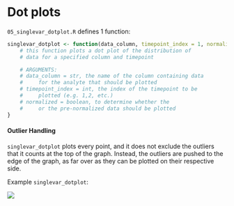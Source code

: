 # Dot plots

`05_singlevar_dotplot.R` defines 1 function:

```r
singlevar_dotplot <- function(data_column, timepoint_index = 1, normalized = FALSE) {
    # this function plots a dot plot of the distribution of
    # data for a specified column and timepoint

    # ARGUMENTS:
    # data_column = str, the name of the column containing data
    #     for the analyte that should be plotted
    # timepoint_index = int, the index of the timepoint to be
    #     plotted (e.g. 1,2, etc.)
    # normalized = boolean, to determine whether the
    #     or the pre-normalized data should be plotted
}
```

#### Outlier Handling

`singlevar_dotplot` plots every point, and it does not exclude the outliers that it counts at the top of the graph. Instead, the outliers are pushed to the edge of the graph, as far over as they can be plotted on their respective side.

Example `singlevar_dotplot`:

![](../../.gitbook/assets/example\_dot.png)
